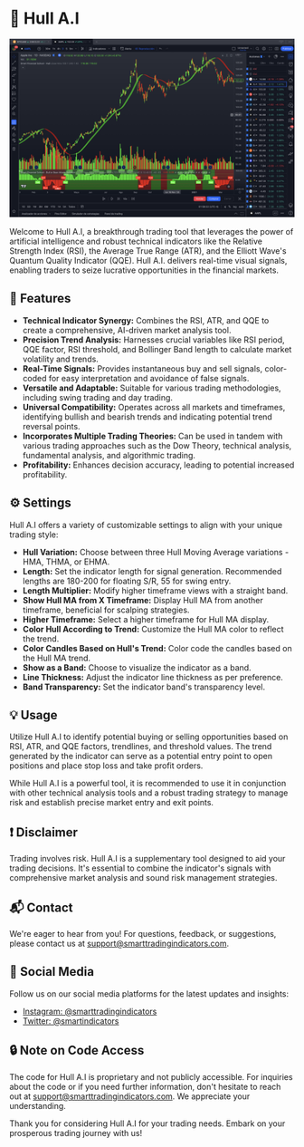 # 🚀 Hull A.I

![Hull A.I](Hull%201D.png)

Welcome to Hull A.I, a breakthrough trading tool that leverages the power of artificial intelligence and robust technical indicators like the Relative Strength Index (RSI), the Average True Range (ATR), and the Elliott Wave's Quantum Quality Indicator (QQE). Hull A.I. delivers real-time visual signals, enabling traders to seize lucrative opportunities in the financial markets.

## 🌟 Features 

- **Technical Indicator Synergy:** Combines the RSI, ATR, and QQE to create a comprehensive, AI-driven market analysis tool.
- **Precision Trend Analysis:** Harnesses crucial variables like RSI period, QQE factor, RSI threshold, and Bollinger Band length to calculate market volatility and trends.
- **Real-Time Signals:** Provides instantaneous buy and sell signals, color-coded for easy interpretation and avoidance of false signals.
- **Versatile and Adaptable:** Suitable for various trading methodologies, including swing trading and day trading.
- **Universal Compatibility:** Operates across all markets and timeframes, identifying bullish and bearish trends and indicating potential trend reversal points.
- **Incorporates Multiple Trading Theories:** Can be used in tandem with various trading approaches such as the Dow Theory, technical analysis, fundamental analysis, and algorithmic trading.
- **Profitability:** Enhances decision accuracy, leading to potential increased profitability.

## ⚙️ Settings

Hull A.I offers a variety of customizable settings to align with your unique trading style:

- **Hull Variation:** Choose between three Hull Moving Average variations - HMA, THMA, or EHMA.
- **Length:** Set the indicator length for signal generation. Recommended lengths are 180-200 for floating S/R, 55 for swing entry.
- **Length Multiplier:** Modify higher timeframe views with a straight band.
- **Show Hull MA from X Timeframe:** Display Hull MA from another timeframe, beneficial for scalping strategies.
- **Higher Timeframe:** Select a higher timeframe for Hull MA display.
- **Color Hull According to Trend:** Customize the Hull MA color to reflect the trend.
- **Color Candles Based on Hull's Trend:** Color code the candles based on the Hull MA trend.
- **Show as a Band:** Choose to visualize the indicator as a band.
- **Line Thickness:** Adjust the indicator line thickness as per preference.
- **Band Transparency:** Set the indicator band's transparency level.

## 💡 Usage

Utilize Hull A.I to identify potential buying or selling opportunities based on RSI, ATR, and QQE factors, trendlines, and threshold values. The trend generated by the indicator can serve as a potential entry point to open positions and place stop loss and take profit orders. 

While Hull A.I is a powerful tool, it is recommended to use it in conjunction with other technical analysis tools and a robust trading strategy to manage risk and establish precise market entry and exit points. 

## ❗ Disclaimer

Trading involves risk. Hull A.I is a supplementary tool designed to aid your trading decisions. It's essential to combine the indicator's signals with comprehensive market analysis and sound risk management strategies.

## 📬 Contact

We're eager to hear from you! For questions, feedback, or suggestions, please contact us at support@smarttradingindicators.com.

## 📱 Social Media

Follow us on our social media platforms for the latest updates and insights:

- [Instagram: @smarttradingindicators](https://instagram.com/smarttradingindicators?igshid=OGQ5ZDc2ODk2ZA==)
- [Twitter: @smartindicators](https://twitter.com/smartindicators)

## 🔒 Note on Code Access

The code for Hull A.I is proprietary and not publicly accessible. For inquiries about the code or if you need further information, don't hesitate to reach out at support@smarttradingindicators.com. We appreciate your understanding.

Thank you for considering Hull A.I for your trading needs. Embark on your prosperous trading journey with us!
